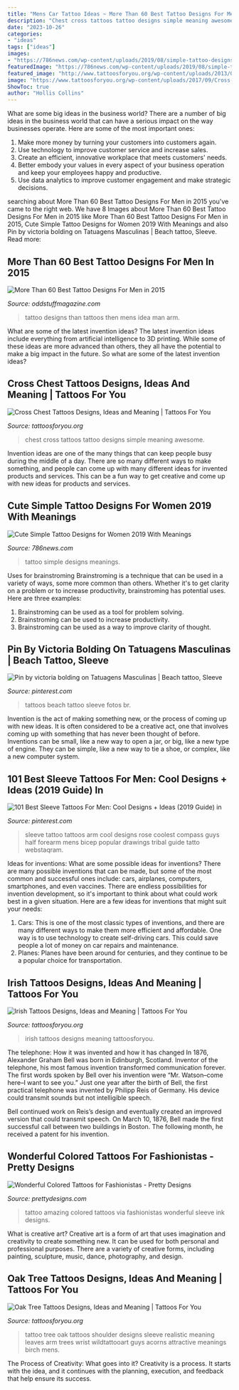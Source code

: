 ```yaml
---
title: "Mens Car Tattoo Ideas ~ More Than 60 Best Tattoo Designs For Men In 2015"
description: "Chest cross tattoos tattoo designs simple meaning awesome"
date: "2023-10-26"
categories:
- "ideas"
tags: ["ideas"]
images:
- "https://786news.com/wp-content/uploads/2019/08/simple-tattoo-designs-for-women-12.jpg"
featuredImage: "https://786news.com/wp-content/uploads/2019/08/simple-tattoo-designs-for-women-12.jpg"
featured_image: "http://www.tattoosforyou.org/wp-content/uploads/2013/09/Irish-Tattoos.jpg"
image: "https://www.tattoosforyou.org/wp-content/uploads/2017/09/Cross-On-Chest-Tattoo.jpg"
ShowToc: true
author: "Hollis Collins"
---
```



What are some big ideas in the business world?
There are a number of big ideas in the business world that can have a serious impact on the way businesses operate. Here are some of the most important ones: 
1. Make more money by turning your customers into customers again.
2. Use technology to improve customer service and increase sales.
3. Create an efficient, innovative workplace that meets customers' needs.
4. Better embody your values in every aspect of your business operation and keep your employees happy and productive.
5. Use data analytics to improve customer engagement and make strategic decisions.

	

		
searching about More Than 60 Best Tattoo Designs For Men in 2015 you've came to the right web. We have 8 Images about More Than 60 Best Tattoo Designs For Men in 2015 like More Than 60 Best Tattoo Designs For Men in 2015, Cute Simple Tattoo Designs for Women 2019 With Meanings and also Pin by victoria bolding on Tatuagens Masculinas | Beach tattoo, Sleeve. Read more:
		
    
## More Than 60 Best Tattoo Designs For Men In 2015

<img loading=lazy src="http://oddstuffmagazine.com/wp-content/uploads/2013/09/Best-tattoo-designs-for-Men-24-421x800.jpg" onerror="this.onerror=null;this.src='https://tse1.mm.bing.net/th?id=OIP.SF5qB5LXn8Nggv4b1Gq7jQAAAA&amp;pid=15.1';" alt="More Than 60 Best Tattoo Designs For Men in 2015">

_Source: oddstuffmagazine.com_

>tattoo designs than tattoos then mens idea man arm. 

	

What are some of the latest invention ideas?
The latest invention ideas include everything from artificial intelligence to 3D printing. While some of these ideas are more advanced than others, they all have the potential to make a big impact in the future. So what are some of the latest invention ideas?

    
## Cross Chest Tattoos Designs, Ideas And Meaning | Tattoos For You

<img loading=lazy src="https://www.tattoosforyou.org/wp-content/uploads/2017/09/Cross-On-Chest-Tattoo.jpg" onerror="this.onerror=null;this.src='https://tse2.mm.bing.net/th?id=OIP.Zpgs7uRAymRq9tIAdkhHDwHaLH&amp;pid=15.1';" alt="Cross Chest Tattoos Designs, Ideas and Meaning | Tattoos For You">

_Source: tattoosforyou.org_

>chest cross tattoos tattoo designs simple meaning awesome. 

	

Invention ideas are one of the many things that can keep people busy during the middle of a day. There are so many different ways to make something, and people can come up with many different ideas for invented products and services. This can be a fun way to get creative and come up with new ideas for products and services.

    
## Cute Simple Tattoo Designs For Women 2019 With Meanings

<img loading=lazy src="https://786news.com/wp-content/uploads/2019/08/simple-tattoo-designs-for-women-12.jpg" onerror="this.onerror=null;this.src='https://tse4.mm.bing.net/th?id=OIP.I2TG9dAQhyOLObwZ0qkAtAHaJ3&amp;pid=15.1';" alt="Cute Simple Tattoo Designs for Women 2019 With Meanings">

_Source: 786news.com_

>tattoo simple designs meanings. 

	

Uses for brainstroming
Brainstroming is a technique that can be used in a variety of ways, some more common than others. Whether it's to get clarity on a problem or to increase productivity, brainstroming has potential uses. Here are three examples: 

1) Brainstroming can be used as a tool for problem solving.
2) Brainstroming can be used to increase productivity.
3) Brainstroming can be used as a way to improve clarity of thought.

    
## Pin By Victoria Bolding On Tatuagens Masculinas | Beach Tattoo, Sleeve

<img loading=lazy src="https://i.pinimg.com/736x/91/08/3a/91083a1f02ca17a2fa6520dcd5b49fe8.jpg" onerror="this.onerror=null;this.src='https://tse4.mm.bing.net/th?id=OIP.lnrnu_Sqlq5vlWzXl5PYUwHaNV&amp;pid=15.1';" alt="Pin by victoria bolding on Tatuagens Masculinas | Beach tattoo, Sleeve">

_Source: pinterest.com_

>tattoos beach tattoo sleeve fotos br. 

	

Invention is the act of making something new, or the process of coming up with new ideas. It is often considered to be a creative act, one that involves coming up with something that has never been thought of before. Inventions can be small, like a new way to open a jar, or big, like a new type of engine. They can be simple, like a new way to tie a shoe, or complex, like a new computer system.

    
## 101 Best Sleeve Tattoos For Men: Cool Designs + Ideas (2019 Guide) In

<img loading=lazy src="https://i.pinimg.com/736x/76/8e/4e/768e4ef6b3bf66e2a6367e3c5b41bd67.jpg" onerror="this.onerror=null;this.src='https://tse2.mm.bing.net/th?id=OIP.4SLfXFo9R5MZ49fgL2zWaQHaHa&amp;pid=15.1';" alt="101 Best Sleeve Tattoos For Men: Cool Designs + Ideas (2019 Guide) in">

_Source: pinterest.com_

>sleeve tattoo tattoos arm cool designs rose coolest compass guys half forearm mens bicep popular drawings tribal guide tatto webstaqram. 

	

Ideas for inventions: What are some possible ideas for inventions?
There are many possible inventions that can be made, but some of the most common and successful ones include: cars, airplanes, computers, smartphones, and even vaccines. There are endless possibilities for invention development, so it's important to think about what could work best in a given situation. Here are a few ideas for inventions that might suit your needs: 
1. Cars: This is one of the most classic types of inventions, and there are many different ways to make them more efficient and affordable. One way is to use technology to create self-driving cars. This could save people a lot of money on car repairs and maintenance. 
2. Planes: Planes have been around for centuries, and they continue to be a popular choice for transportation.

    
## Irish Tattoos Designs, Ideas And Meaning | Tattoos For You

<img loading=lazy src="http://www.tattoosforyou.org/wp-content/uploads/2013/09/Irish-Tattoos.jpg" onerror="this.onerror=null;this.src='https://tse2.mm.bing.net/th?id=OIP.g3j0J4SO1eTzMo4AS47E-AHaJ4&amp;pid=15.1';" alt="Irish Tattoos Designs, Ideas and Meaning | Tattoos For You">

_Source: tattoosforyou.org_

>irish tattoos designs meaning tattoosforyou. 

	

The telephone: How it was invented and how it has changed
In 1876, Alexander Graham Bell was born in Edinburgh, Scotland. Inventor of the telephone, his most famous invention transformed communication forever. The first words spoken by Bell over his invention were “Mr. Watson–come here–I want to see you.” 
Just one year after the birth of Bell, the first practical telephone was invented by Philipp Reis of Germany. His device could transmit sounds but not intelligible speech. 

Bell continued work on Reis’s design and eventually created an improved version that could transmit speech. On March 10, 1876, Bell made the first successful call between two buildings in Boston. The following month, he received a patent for his invention.

    
## Wonderful Colored Tattoos For Fashionistas - Pretty Designs

<img loading=lazy src="http://www.prettydesigns.com/wp-content/uploads/2014/09/Amazing-Colored-Tattoo-for-Men.jpg" onerror="this.onerror=null;this.src='https://tse4.mm.bing.net/th?id=OIP.ZZtABqboai9zkmCt3_UYDwHaNO&amp;pid=15.1';" alt="Wonderful Colored Tattoos for Fashionistas - Pretty Designs">

_Source: prettydesigns.com_

>tattoo amazing colored tattoos via fashionistas wonderful sleeve ink designs. 

	

What is creative art?
Creative art is a form of art that uses imagination and creativity to create something new. It can be used for both personal and professional purposes. There are a variety of creative forms, including painting, sculpture, music, dance, photography, and design.

    
## Oak Tree Tattoos Designs, Ideas And Meaning | Tattoos For You

<img loading=lazy src="https://www.tattoosforyou.org/wp-content/uploads/2016/03/Oak-Tree-Tattoo-Shoulder.jpg" onerror="this.onerror=null;this.src='https://tse4.mm.bing.net/th?id=OIP.YPzHcfT8rqrG2IygVS6dDQHaHa&amp;pid=15.1';" alt="Oak Tree Tattoos Designs, Ideas and Meaning | Tattoos For You">

_Source: tattoosforyou.org_

>tattoo tree oak tattoos shoulder designs sleeve realistic meaning leaves arm trees wrist wildtattooart guys acorns attractive meanings birch mens. 

	

The Process of Creativity: What goes into it?
Creativity is a process. It starts with the idea, and it continues with the planning, execution, and feedback that help ensure its success.

